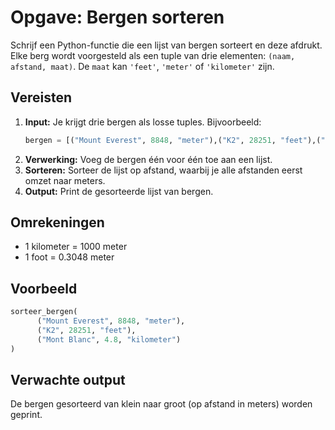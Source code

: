 # Opgave: Bergen sorteren

Schrijf een Python-functie die een lijst van bergen sorteert en deze afdrukt. Elke berg wordt voorgesteld als een tuple van drie elementen: `(naam, afstand, maat)`. De `maat` kan `'feet'`, `'meter'` of `'kilometer'` zijn.

## Vereisten

1. **Input:** Je krijgt drie bergen als losse tuples. Bijvoorbeeld:
   ```python
   bergen = [("Mount Everest", 8848, "meter"),("K2", 28251, "feet"),("Mont Blanc", 4.8, "kilometer")]
   ```
2. **Verwerking:** Voeg de bergen één voor één toe aan een lijst.
3. **Sorteren:** Sorteer de lijst op afstand, waarbij je alle afstanden eerst omzet naar meters.
4. **Output:** Print de gesorteerde lijst van bergen.

## Omrekeningen

- 1 kilometer = 1000 meter
- 1 foot = 0.3048 meter

## Voorbeeld

```python
sorteer_bergen(
      ("Mount Everest", 8848, "meter"),
      ("K2", 28251, "feet"),
      ("Mont Blanc", 4.8, "kilometer")
)
```

## Verwachte output

De bergen gesorteerd van klein naar groot (op afstand in meters) worden geprint.
